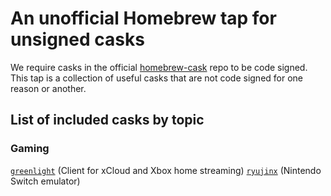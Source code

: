 # An unofficial Homebrew tap for unsigned casks

 We require casks in the official [homebrew-cask](https://github.com/Homebrew/homebrew-cask) repo to be code signed. This tap is a collection of useful casks that are not code signed for one reason or another.

## List of included casks by topic

### Gaming

[`greenlight`](https://github.com/unknownskl/greenlight) (Client for xCloud and Xbox home streaming)
[`ryujinx`](https://ryujinx.org) (Nintendo Switch emulator)
